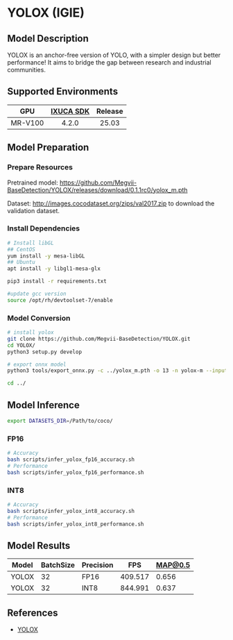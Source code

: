 # YOLOX (IGIE)

## Model Description

YOLOX is an anchor-free version of YOLO, with a simpler design but better performance! It aims to bridge the gap between research and industrial communities.

## Supported Environments

| GPU    | [IXUCA SDK](https://gitee.com/deep-spark/deepspark#%E5%A4%A9%E6%95%B0%E6%99%BA%E7%AE%97%E8%BD%AF%E4%BB%B6%E6%A0%88-ixuca) | Release |
| :----: | :----: | :----: |
| MR-V100 | 4.2.0     |  25.03  |

## Model Preparation

### Prepare Resources

Pretrained model: <https://github.com/Megvii-BaseDetection/YOLOX/releases/download/0.1.1rc0/yolox_m.pth>

Dataset: <http://images.cocodataset.org/zips/val2017.zip> to download the validation dataset.

### Install Dependencies

```bash
# Install libGL
## CentOS
yum install -y mesa-libGL
## Ubuntu
apt install -y libgl1-mesa-glx

pip3 install -r requirements.txt

#update gcc version
source /opt/rh/devtoolset-7/enable
```

### Model Conversion

```bash
# install yolox
git clone https://github.com/Megvii-BaseDetection/YOLOX.git
cd YOLOX/
python3 setup.py develop

# export onnx model
python3 tools/export_onnx.py -c ../yolox_m.pth -o 13 -n yolox-m --input input --output output --dynamic --output-name ../yolox.onnx

cd ../
```

## Model Inference

```bash
export DATASETS_DIR=/Path/to/coco/
```

### FP16

```bash
# Accuracy
bash scripts/infer_yolox_fp16_accuracy.sh
# Performance
bash scripts/infer_yolox_fp16_performance.sh
```

### INT8

```bash
# Accuracy
bash scripts/infer_yolox_int8_accuracy.sh
# Performance
bash scripts/infer_yolox_int8_performance.sh
```

## Model Results

| Model | BatchSize | Precision | FPS     | MAP@0.5 |
|-------|-----------|-----------|---------|---------|
| YOLOX | 32        | FP16      | 409.517 | 0.656   |
| YOLOX | 32        | INT8      | 844.991 | 0.637   |

## References

- [YOLOX](https://github.com/Megvii-BaseDetection/YOLOX)
